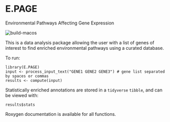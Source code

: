 # E.PAGE
Environmental Pathways Affecting Gene Expression

![build-macos](https://github.com/AhmedMehdiLab/E.PAGE/actions/workflows/build_macos.yml/badge.svg)

This is a data analysis package allowing the user with a list of genes of interest to find enriched environmental pathways using a curated database.

To run:

```
library(E.PAGE)
input <- process_input_text("GENE1 GENE2 GENE3") # gene list separated by spaces or commas
results <- compute(input)
```

Statistically enriched annotations are stored in a `tidyverse` `tibble`, and can be viewed with:

```
results$stats
```

Roxygen documentation is available for all functions.
